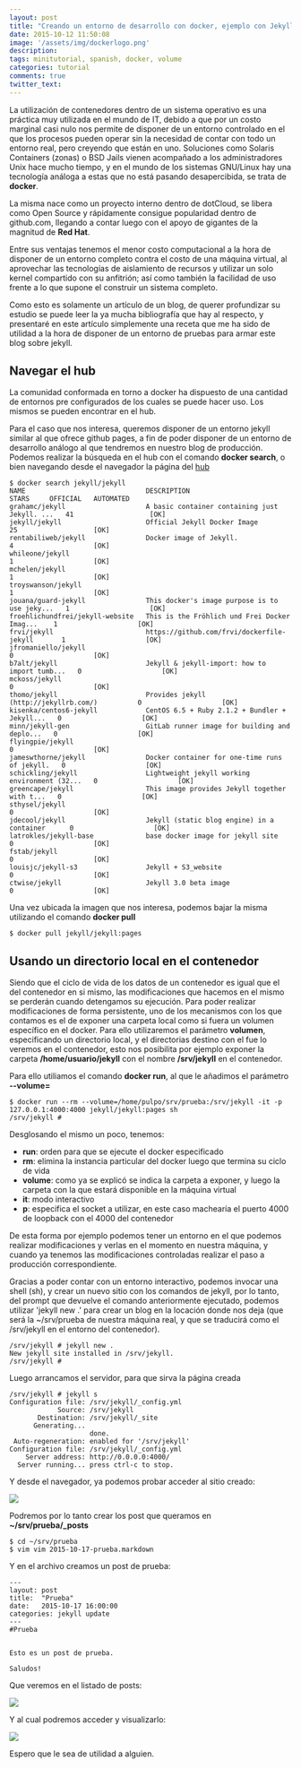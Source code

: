 ```yaml
---
layout: post
title: "Creando un entorno de desarrollo con docker, ejemplo con Jekyll"
date: 2015-10-12 11:50:08
image: '/assets/img/dockerlogo.png'
description:
tags: minitutorial, spanish, docker, volume
categories: tutorial
comments: true
twitter_text:
---
```

La utilización de contenedores dentro de un sistema operativo es una práctica muy utilizada en el mundo de IT, debido a que por un costo marginal casi nulo nos permite de disponer de un entorno controlado en el que los procesos pueden operar sin la necesidad de contar con todo un entorno real, pero creyendo que están en uno. 
Soluciones como Solaris Containers (zonas) o BSD Jails vienen acompañado a los administradores Unix hace mucho tiempo, y en el mundo de los sistemas GNU/Linux hay una tecnología análoga a estas que no está pasando desapercibida, se trata de **docker**.  

La misma nace como un proyecto interno dentro de dotCloud, se libera como Open Source y rápidamente consigue popularidad dentro de github.com, llegando a contar luego con el apoyo de gigantes de la magnitud de **Red Hat**.

Entre sus ventajas tenemos el menor costo computacional a la hora de disponer de un entorno completo contra el costo de una máquina virtual, al aprovechar las tecnologías de aislamiento de recursos y utilizar un solo kernel compartido con su anfitrión; así como también la facilidad de uso frente a lo que supone el construir un sistema completo. 

Como esto es solamente un artículo de un blog, de querer profundizar su estudio se puede leer la ya mucha bibliografía que hay al respecto, y presentaré en este artículo simplemente una receta que me ha sido de utilidad a la hora de disponer de un entorno de pruebas para armar este blog sobre jekyll. 

## Navegar el hub 

La comunidad conformada en torno a docker ha dispuesto de una cantidad de entornos pre configurados de los cuales se puede hacer uso.  Los mismos se pueden encontrar en el hub.

Para el caso que nos interesa, queremos disponer de un entorno jekyll similar al que ofrece github pages, a fin de poder disponer de un entorno de desarrollo análogo al que tendremos en nuestro blog de producción. Podemos realizar la búsqueda en el hub con el comando **docker search**, o bien navegando desde el navegador la página del [hub](https://hub.docker.com/)

    $ docker search jekyll/jekyll
    NAME                              DESCRIPTION                                     STARS     OFFICIAL   AUTOMATED
    grahamc/jekyll                    A basic container containing just Jekyll. ...   41                   [OK]
    jekyll/jekyll                     Official Jekyll Docker Image                    25                   [OK]
    rentabiliweb/jekyll               Docker image of Jekyll.                         4                    [OK]
    whileone/jekyll                                                                   1                    [OK]
    mchelen/jekyll                                                                    1                    [OK]
    troyswanson/jekyll                                                                1                    [OK]
    jouana/guard-jekyll               This docker's image purpose is to use jeky...   1                    [OK]
    froehlichundfrei/jekyll-website   This is the Fröhlich und Frei Docker Imag...    1                    [OK]
    frvi/jekyll                       https://github.com/frvi/dockerfile-jekyll       1                    [OK]
    jfromaniello/jekyll                                                               0                    [OK]
    b7alt/jekyll                      Jekyll & jekyll-import: how to import tumb...   0                    [OK]
    mckoss/jekyll                                                                     0                    [OK]
    thomo/jekyll                      Provides jekyll (http://jekyllrb.com/)          0                    [OK]
    kisenka/centos6-jekyll            CentOS 6.5 + Ruby 2.1.2 + Bundler + Jekyll...   0                    [OK]
    minn/jekyll-gen                   GitLab runner image for building and deplo...   0                    [OK]
    flyingpie/jekyll                                                                  0                    [OK]
    jameswthorne/jekyll               Docker container for one-time runs of jekyll.   0                    [OK]
    schickling/jekyll                 Lightweight jekyll working environment (32...   0                    [OK]
    greencape/jekyll                  This image provides Jekyll together with t...   0                    [OK]
    sthysel/jekyll                                                                    0                    [OK]
    jdecool/jekyll                    Jekyll (static blog engine) in a container      0                    [OK]
    latrokles/jekyll-base             base docker image for jekyll site               0                    [OK]
    fstab/jekyll                                                                      0                    [OK]
    louisjc/jekyll-s3                 Jekyll + S3_website                             0                    [OK]
    ctwise/jekyll                     Jekyll 3.0 beta image                           0                    [OK]


Una vez ubicada la imagen que nos interesa, podemos bajar la misma utilizando el comando **docker pull**

    $ docker pull jekyll/jekyll:pages



## Usando un directorio local en el contenedor

Siendo que el ciclo de vida de los datos de un contenedor es igual que el del contenedor en si mismo, las modificaciones que hacemos en el mismo se perderán cuando detengamos su ejecución. Para poder realizar modificaciones de forma persistente, uno de los mecanismos con los que contamos es el de exponer una carpeta local como si fuera un volumen específico en el docker. 
Para ello utilizaremos el parámetro **volumen**, especificando un directorio local, y el directorias destino con el fue lo veremos en el contenedor, esto nos posibilita por ejemplo exponer la carpeta **/home/usuario/jekyll** con el nombre **/srv/jekyll** en el contenedor.

Para ello utiliamos el comando **docker run**, al que le añadimos el parámetro **--volume=**

    $ docker run --rm --volume=/home/pulpo/srv/prueba:/srv/jekyll -it -p 127.0.0.1:4000:4000 jekyll/jekyll:pages sh
    /srv/jekyll #

Desglosando el mismo un poco, tenemos:

- **run**: orden para que se ejecute el docker especificado
- **rm**: elimina la instancia particular del docker luego que termina su ciclo de vida
- **volume**: como ya se explicó se indica la carpeta a exponer, y luego la carpeta con la que estará disponible en la máquina virtual
- **it**: modo interactivo
- **p**: especifica el socket a utilizar, en este caso machearía el puerto 4000 de loopback con el 4000 del contenedor


De esta forma por ejemplo podemos tener un entorno en el que podemos realizar modificaciones y verlas en el momento en nuestra máquina, y cuando ya tenemos las modificaciones controladas realizar el paso a producción correspondiente. 

Gracias a poder contar con un entorno interactivo, podemos invocar una shell (sh), y crear un nuevo sitio con los comandos de jekyll, por lo tanto, del prompt que devuelve el comando anteriormente ejecutado, podemos utilizar 'jekyll new .' para crear un blog en la locación donde nos deja (que será la ~/srv/prueba de nuestra máquina real, y que se traducirá como el /srv/jekyll en el entorno del contenedor). 

    /srv/jekyll # jekyll new .
    New jekyll site installed in /srv/jekyll. 
    /srv/jekyll # 

Luego arrancamos el servidor, para que sirva la página creada

    /srv/jekyll # jekyll s
    Configuration file: /srv/jekyll/_config.yml
                Source: /srv/jekyll
           Destination: /srv/jekyll/_site
          Generating... 
                        done.
     Auto-regeneration: enabled for '/srv/jekyll'
    Configuration file: /srv/jekyll/_config.yml
        Server address: http://0.0.0.0:4000/
      Server running... press ctrl-c to stop.

Y desde el navegador, ya podemos probar acceder al sitio creado:

![](/assets/img/prueba_jekyll.png) 


Podremos por lo tanto crear los post que queramos en **~/srv/prueba/_posts**

    $ cd ~/srv/prueba  
    $ vim vim 2015-10-17-prueba.markdown

Y en el archivo creamos un post de prueba:


    ---
    layout: post
    title:  "Prueba"
    date:   2015-10-17 16:00:00
    categories: jekyll update
    ---
    #Prueba


    Esto es un post de prueba.

    Saludos!


Que veremos en el listado de posts:

![](/assets/img/prueba_jekyll2.png) 


Y al cual podremos acceder y visualizarlo:

![](/assets/img/prueba_jekyll3.png) 


Espero que le sea de utilidad a alguien.
